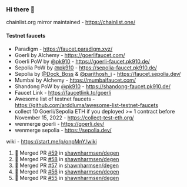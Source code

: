 ### Hi there 👋

chainlist.org mirror maintained - https://chainlist.one/

#### Testnet faucets
- Paradigm - https://faucet.paradigm.xyz/
- Goerli by Alchemy - https://goerlifaucet.com/
- Goerli PoW by [@pk910](https://github.com/pk910/PoWFaucet) - https://goerli-faucet.pk910.de/
- Sepolia PoW by [@pk910](https://github.com/pk910/PoWFaucet) - https://sepolia-faucet.pk910.de/
- Sepolia by [@Dock_Boss](https://twitter.com/Dock_Boss) & [@parithosh_j](https://twitter.com/parithosh_j) - https://faucet.sepolia.dev/
- Mumbai by Alchemy - https://mumbaifaucet.com/
- Shandong PoW by [@pk910](https://github.com/pk910/PoWFaucet) - https://shandong-faucet.pk910.de/ 
- Faucet Link - https://faucetlink.to/goerli
- Awesome list of testnet faucets - https://github.com/arddluma/awesome-list-testnet-faucets
- collect 10 Goerli/Sepolia ETH if you deployed >= 1 contract before November 15, 2022 - https://collect-test-eth.org/
- wenmerge goerli - https://goerli.dev/
- wenmerge sepolia - https://sepolia.dev/ 

wiki - https://start.me/p/onpMnY/wiki

<!--START_SECTION:activity-->
1. 🎉 Merged PR [#59](https://github.com/shawnharmsen/degen/pull/59) in [shawnharmsen/degen](https://github.com/shawnharmsen/degen)
2. 🎉 Merged PR [#58](https://github.com/shawnharmsen/degen/pull/58) in [shawnharmsen/degen](https://github.com/shawnharmsen/degen)
3. 🎉 Merged PR [#57](https://github.com/shawnharmsen/degen/pull/57) in [shawnharmsen/degen](https://github.com/shawnharmsen/degen)
4. 🎉 Merged PR [#56](https://github.com/shawnharmsen/degen/pull/56) in [shawnharmsen/degen](https://github.com/shawnharmsen/degen)
5. 🎉 Merged PR [#55](https://github.com/shawnharmsen/degen/pull/55) in [shawnharmsen/degen](https://github.com/shawnharmsen/degen)
<!--END_SECTION:activity-->
